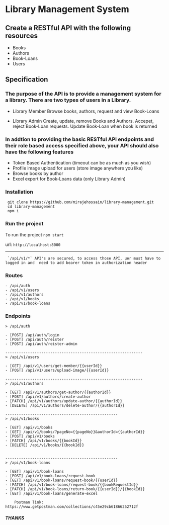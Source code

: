 # Library Management System
## Create a RESTful API with the following resources

- Books
- Authors
- Book-Loans
- Users

## Specification
### The purpose of the API is to provide a management system for a library. There are two types of users in a Library.

- Library Member
Browse books, authors, request and view Book-Loans

- Library Admin
Create, update, remove Books and Authors. Accepet, reject Book-Loan requests. Update Book-Loan when book is returned

### In addtion to providing the basic RESTful API endpoints and their role based access specified above, your API should also have the following features
- Token Based Authentication (timeout can be as much as you wish)
- Profile image upload for users (store image anywhere you like)
- Browse books by author
- Excel export for Book-Loans data (only Library Admin)

### Installation
```
 git clone https://github.com/mirajehossain/library-management.git
 cd library-management
 npm i
```

### Run the project

To run the project `npm start`

url: `http://localhost:8000`


***
     `/api/v1/*` API's are secured, to access those API, uer must have to logged in and  need to add bearer token in authorization header 
### Routes
``` 
- /api/auth
- /api/v1/users
- /api/v1/authors
- /api/v1/books
- /api/v1/book-loans
```

### Endpoints
```
> /api/auth

- [POST] /api/auth/login
- [POST] /api/auth/reister
- [POST] /api/auth/reister-admin

-------------------------------------------------------------
> /api/v1/users

- [GET] /api/v1/users/get-member/{{userId}}
- [POST] /api/v1/users/upload-image/{{userId}}

-------------------------------------------------------------
> /api/v1/authors

- [GET] /api/v1/authors/get-author/{{authorId}}
- [POST] /api/v1/authors/create-author
- [PATCH] /api/v1/authors/update-author/{{authorId}}
- [DELETE] /api/v1/authors/delete-author/{{authorId}}

--------------------------------------------------
> /api/v1/books

- [GET] /api/v1/books
- [GET] /api/v1/books/?pageNo={{pageNo}}&authorId={{authorId}}
- [POST] /api/v1/books
- [PATCH] /api/v1/books/{{bookId}}
- [DELETE] /api/v1/books/{{bookId}}


--------------------------------------------------
> /api/v1/book-loans

- [GET] /api/v1/book-loans
- [POST] /api/v1/book-loans/request-book
- [GET] /api/v1/book-loans/request-book/{{userId}}
- [PATCH] /api/v1/book-loans/request-book/{{bookRequestId}}
- [PATCH] /api/v1/book-loans/return-book/{{userId}}/{{bookId}}
- [GET] /api/v1/book-loans/generate-excel
```
```
    Postman link: https://www.getpostman.com/collections/c45e29cb61866252712f
```
##### THANKS
